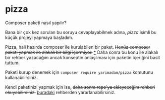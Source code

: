 # pizza

Composer paketi nasıl yapılır?

Bana bir çok kez sorulan bu soruyu cevaplayabilmek adına, *pizza* isimli bu küçük projeyi yapmaya başladım.

Pizza, hali hazırda composer ile kurulabilen bir paket. ~~Henüz composer paketi yapmak ile alakalı bir bilgi içermiyor.~~ [*](REHBER.MD) Daha sonra bu konu ile alakalı bir rehber yazacağım ancak konseptin anlaşılması için paketin içeriğini basit tuttum.

Paketi kurup denemek için `composer require yarimadam/pizza` komutunu kullanabilirsiniz.

Kendi paketinizi yapmak için ise, ~~daha sonra repo'ya ekleyeceğim rehberi okuyabilirsiniz.~~ [buradaki](REHBER.MD) rehberden yararlanabilirsiniz.


